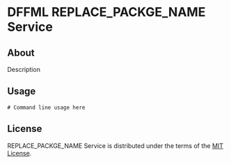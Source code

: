 # DFFML REPLACE_PACKGE_NAME Service

## About

Description

## Usage

```console
# Command line usage here
```

## License

REPLACE_PACKGE_NAME Service is distributed under the terms of the
[MIT License](LICENSE).